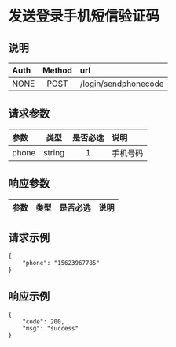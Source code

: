 # 发送登录手机短信验证码

## 说明

|  Auth  |  Method  |  url  |
| :----  | :----:   | :---- |
|  NONE  |  POST  |  /login/sendphonecode  |

## 请求参数

|  参数  |  类型  |  是否必选  |  说明  |
| :---- | :----: | :----:   | :----  |
| phone | string | 1 | 手机号码 |

## 响应参数

|  参数  |  类型  |  是否必选  |  说明  |
| :---- | :----: | :----:   | :----  |

## 请求示例

```
{
    "phone": "15623967785"
}
```

## 响应示例

```
{
    "code": 200,
    "msg": "success"
}
```